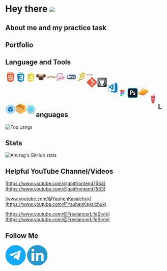 <h1>
  Hey there
  <img src="https://media.giphy.com/media/hvRJCLFzcasrR4ia7z/giphy.gif" width="30px"/>
</h1>

## About me and my practice task

<!--<a href="https://www.canva.com/design/DAGTE72WEQA/53Hz1Nr9pNbtbpBdY6bDMw/view?utm_content=DAGTE72WEQA&utm_campaign=designshare&utm_medium=link&utm_source=editor">Summary</a>-->
<!--
**ielkina/ielkina** is a ✨ _special_ ✨ repository because its `README.md` (this file) appears on your GitHub profile.

Here are some ideas to get you started:

- 🔭 I’m currently working on ...
- 🌱 I’m currently learning ...
- 👯 I’m looking to collaborate on ...
- 🤔 I’m looking for help with ...
- 💬 Ask me about ...
- 📫 How to reach me: ...
- 😄 Pronouns: ...
- ⚡ Fun fact: ...
-->

## Portfolio

<!--[![Readme Card](https://github-readme-stats.vercel.app/api/pin/?username=ielkina&repo=js-project&show_icons=true&theme=radical)](https://github.com/ielkina/js-project)-->

## Language and Tools

<img align="left" alt="HTML5" width="32px" src="https://github.com/ielkina/ielkina/blob/main/assets/html.png" />
<img align="left" alt="HTML5" width="32px" src="https://github.com/ielkina/ielkina/blob/main/assets/css.png" />
<img align="left" alt="JavaScript" width="32px" src="https://github.com/ielkina/ielkina/blob/main/assets/js.png" />
---
<img align="left" alt="JavaScript" width="32px" src="https://github.com/ielkina/ielkina/blob/main/assets/pug.webp" />
<img align="left" alt="JavaScript" width="32px" src="https://github.com/ielkina/ielkina/blob/main/assets/handlebars.webp" />
<img align="left" alt="JavaScript" width="32px" src="https://github.com/ielkina/ielkina/blob/main/assets/sass.png" />
<img align="left" alt="JavaScript" width="32px" src="https://github.com/ielkina/ielkina/blob/main/assets/less.png" />
<img align="left" alt="JavaScript" width="32px" src="https://github.com/ielkina/ielkina/blob/main/assets/babel.png" />
<br>
<img align="left" alt="JavaScript" width="32px" src="https://github.com/ielkina/ielkina/blob/main/assets/git.png" />
<img align="left" alt="JavaScript" width="32px" src="https://github.com/ielkina/ielkina/blob/main/assets/github.png" />
<br>
<img align="left" alt="JavaScript" width="32px" src="https://github.com/ielkina/ielkina/blob/main/assets/vscode.png" />
<br>
<img align="left" alt="JavaScript" width="32px" src="https://github.com/ielkina/ielkina/blob/main/assets/figma.png" />
<img align="left" alt="JavaScript" width="32px" src="https://github.com/ielkina/ielkina/blob/main/assets/ps.png" />
<img align="left" alt="JavaScript" width="32px" src="https://github.com/ielkina/ielkina/blob/main/assets/zeplin-icon.webp" />
<br>
<img align="left" alt="JavaScript" width="32px" src="https://github.com/ielkina/ielkina/blob/main/assets/gulp.png" />
<img align="left" alt="JavaScript" width="32px" src="https://github.com/ielkina/ielkina/blob/main/assets/webpuck.png" />
<img align="left" alt="JavaScript" width="32px" src="https://github.com/ielkina/ielkina/blob/main/assets/parcel.png" />
<img align="left" alt="JavaScript" width="32px" src="https://github.com/ielkina/ielkina/blob/main/assets/react.webp" />


## Languages

![Top Langs](https://github-readme-stats.vercel.app/api/top-langs/?username=ielkina&layout=compact&show_icons=true&theme=radical)

## Stats

![Anurag's GitHub stats](https://github-readme-stats.vercel.app/api?username=ielkina&show_icons=true&theme=radical)

## Helpful YouTube Channel/Videos

[https://www.youtube.com/@goitfrontend7563](https://www.youtube.com/@goitfrontend7563)

[www.youtube.com/@YauhenKavalchuk](https://www.youtube.com/@YauhenKavalchuk)

[https://www.youtube.com/@FreelancerLifeStyle](https://www.youtube.com/@FreelancerLifeStyle)

## Follow Me
[![Telegram](https://github.com/ielkina/ielkina/blob/main/assets/tg.png)](https://t.me/iryna_ielkina)
[![Linkedin](https://github.com/ielkina/ielkina/blob/main/assets/in.png)](https://www.linkedin.com/in/iryna-ielkina-263596262/)


